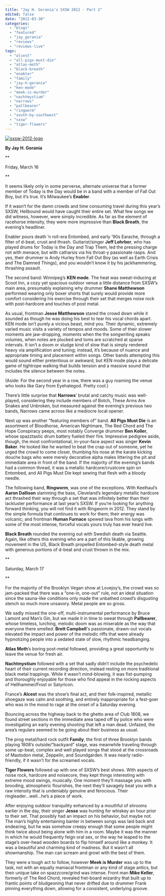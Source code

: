 ```yaml
---
title: "Jay H. Gorania’s SXSW 2012 - Part 2"
edited: false
date: "2012-03-30"
categories:
  - "blogs"
  - "featured"
  - "jay_gorania"
  - "reviews"
  - "reviews-live"
tags:
  - "alcest"
  - "all-pigs-must-die"
  - "atlas-moth"
  - "black-breath"
  - "enabler"
  - "family"
  - "jay-h-gorania"
  - "ken-mode"
  - "meek-is-murder"
  - "nachtmystium"
  - "narrows"
  - "pallbearer"
  - "ringworm"
  - "south-by-southwest"
  - "sxsw"
  - "tiger-flowers"
---
```


[![](http://www.hellbound.ca/wp-content/uploads/2012/03/sxsw-2012-logo.png "sxsw-2012-logo")](http://www.hellbound.ca/wp-content/uploads/2012/03/sxsw-2012-logo.png)

**By Jay H. Gorania**

**

Friday, March 16

**

It seems likely only in some perverse, alternate universe that a former member of Today is the Day would be in a band with a member of Fall Out Boy, but it’s true. It’s Milwaukee’s **Enabler**.

If it wasn’t for the damn crowds and time consuming travel during this year’s SXSW, Hellbound would have caught their entire set. What few songs we did witness, however, were simply incredible. As far as the element of racehorse intensity, they were more impressive than **Black Breath**, the evening’s headliner.

Enabler pours death ’n roll-era Entombed, and early ’90s Earache, through a filter of d-beat, crust and thrash. Guitarist/singer **Jeff Lohrber**, who has played drums for Today is the Day and Trap Them, led the pressing charge not with menace, but with catharsis via his throat-y passionate rasps. And yes, their drummer is Andy Hurley from Fall Out Boy (as well as Earth Crisis and The Damned Things), and you wouldn’t know it by his jackhammering, thrashing assault.

The second band: Winnipeg’s **KEN mode**. The heat was sweat-inducing at Scoot Inn, a cozy yet spacious outdoor venue a little distance from SXSW’s main area, presumably explaining why drummer **Shane Matthewson** performed wearing only boxer shorts that surely would provide more comfort considering his exercise through their set that merges noise rock with post-hardcore and touches of post metal.

As usual, frontman **Jesse Matthewson** stared the crowd down while it sounded as though he was doing his best to tear his vocal chords apart. KEN mode isn’t purely a vicious beast, mind you. Their dynamic, extremely varied music visits a variety of tempos and moods. Some of their slower moments are jaw-dropping, moments when the the songwriting speaks volumes, when notes are plucked and toms are scratched at sparse intervals. It isn’t a doom or sludge kind of slow that is simply rendered heavy via amplification and tuning; instead, it’s because of nuance and appropriate timing and placement within songs. Other bands attempting this would sound either pretentious or awkward, but KEN mode plays a delicate game of tightrope walking that builds tension and a massive sound that includes the silence between the notes.

(Aside: For the second year in a row, there was a guy roaming the venue who looks like Gary from Eyehategod. Pretty cool.)

There’s little surprise that **Narrows**’ brutal and catchy music was well-played, considering they include members of Botch, These Arms Are Snakes and Unbroken, but measured against the evening’s previous two bands, Narrows came across like a mediocre local opener.

Next up was another “featuring members of” band. **All Pigs Must Die** is an assortment of Bloodhorse, American Nightmare, The Red Chord and The Hope Conspiracy peeps, most notably Converge drummer **Ben Koller**, whose spazztastic drum battery fueled their fire. Impressive pedigree aside, though, the most confrontational, in-your-face aspect was singer **Kevin Baker**. He looked like he wanted to beat the crap out of someone, yet he urged the crowd to come closer, thumbing his nose at the karate kicking douche bags who were merely decorative alpha males littering the pit and immediate area in front of the band. If the majority of the evening’s bands had a common thread, it was a metallic hardcore/crustcore spin on Entombed, and All Pigs Must Die kept sewing that flesh with a bloody needle.

The following band, **Ringworm**, was one of the exceptions. With Keelhaul’s **Aaron Dallison** slamming the bass, Cleveland’s legendary metallic hardcore act thrashed their way through a set that was infinitely better than their lackluster performance at last year’s SXSW. If you’re looking for anything forward thinking, you will not find it with Ringworm in 2012. They stand by the simple formula that continues to work for them; their energy was volcanic; and frontman **Human Furnace** spewed lava from his lungs with some of the most intense, forceful vocals yours truly has ever heard live.

**Black Breath** rounded the evening out with Swedish death via Seattle. Again, like others this evening who are a part of this likable, growing movement in the US, Black Breath propelled Entombed-style death metal with generous portions of d-beat and crust thrown in the mix.

**

Saturday, March 17

**

For the majority of the Brooklyn Vegan show at Lovejoy’s, the crowd was so jam-packed that there was a “one-in, one-out” rule, not an ideal situation since the sauna-like conditions only made the unbathed crowd’s disgusting stench so much more unsavory. Metal people are so gross.

We sadly missed the one-off, multi-instrumental performance by Bruce Lamont and Man’s Gin, but we made it in time to sweat through **Pallbearer**, whose timeless, lurching, melodic doom was as miserable as the way that everyone there smelled. **Brett Campbell**'s passionate, drawn-out vocals elevated the impact and power of the melodic riffs that were already hypnotizing people into a sedated state of slow, rhythmic headbanging.

**Atlas Moth**’s boring post-metal followed, providing a great opportunity to leave the venue for fresh air.

**Nachtmystium** followed with a set that sadly didn’t include the psychedelic heart of their current recording direction, instead resting on more traditional black metal trappings. While it wasn’t mind-blowing, it was fist-pumping and thoroughly enjoyable for those who find appeal in the rocking aspects of Hellhammer/Frost or Satyricon.

France’s **Alcest** was the show’s final act, and their folk-inspired, metallic shoegaze was calm and soothing, and entirely inappropriate for a fest-goer who was in the mood to rage at the onset of a Saturday evening.

Bouncing across the highway back to the ghetto area of Club 1808, we found street sections in the immediate area taped off by police who were investigating an early evening shooting that left a man dead. Unfazed, the area’s regulars seemed to be going about their business as usual.

The prog metal/hard rock outfit **Family**, the first of three Brooklyn bands playing 1808’s outside/“backyard” stage, was meanwhile traveling through some up-beat, complex and well played songs that stood at the crossroads of Mastodon metal, Zeppelin, and Soundgarden. It was nearly radio-friendly, if it wasn’t for the screamed vocals.

**Tiger Flowers** followed up with one of SXSW’s best shows. With aspects of noise rock, hardcore and noisecore, they kept things interesting with extreme mood swings, musically. One moment they’ll massage you with brooding, atmospheric flourishes, the next they’ll savagely beat you with a raw intensity that is undeniably genuine and ferocious. Their ringleader...well...he’s a piece of work.

After enjoying outdoor tranquility enhanced by a mouthful of shrooms earlier in the day, their singer **Jesse** was hunting for whiskey an hour prior to their set. That possibly had an impact on his behavior, but maybe not. The man’s highly entertaining banter in between songs was laid back and endearing, but he was somehow creepy enough that some people might think twice about being alone with him in a room. Maybe it was the manner in which he would frequently feign oral sex, or the way he leaped to the stage’s over-head wooden boards to flip himself around like a monkey. It was a beautiful and charming kind of madness. But it wasn’t all showmanship. The man can scream and growl with the best of them.

They were a tough act to follow, however **Meek is Murder** was up to the task, not with an equally maniacal frontman or any kind of stage antics, but their unique take on spazzcore/grind was intense. Front man **Mike Keller**, formerly of The Red Chord, revealed fret-board wizardry that built up to frantic points of bludgeoning that never drifted due to drummer Frank pinning everything down, allowing for a consistent, underlying groove.
